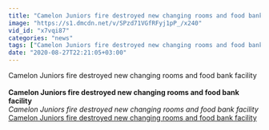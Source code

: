 ```yaml
---
title: "Camelon Juniors fire destroyed new changing rooms and food bank facility"
image: "https://s1.dmcdn.net/v/SPzd71VGfRFyj1pP_/x240"
vid_id: "x7vqi87"
categories: "news"
tags: ["Camelon Juniors fire destroyed new changing rooms and food bank facility","Camelon Juniors fire","Camelon Juniors"]
date: "2020-08-27T22:21:05+03:00"
---
```

Camelon Juniors fire destroyed new changing rooms and food bank facility  <br><br><b>Camelon Juniors fire destroyed new changing rooms and food bank facility</b><br> <i>Camelon Juniors fire destroyed new changing rooms and food bank facility</i><br> <u>Camelon Juniors fire destroyed new changing rooms and food bank facility</u>

